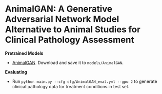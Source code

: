 # AnimalGAN: A Generative Adversarial Network Model Alternative to Animal Studies for Clinical Pathology Assessment
**Pretrained Models**

- [AnimalGAN](https://drive.google.com/open?id=). Download and save it to `models/AnimalGAN`.

**Evaluating**

- Run `python main.py --cfg cfg/AnimalGAN_eval.yml --gpu 2` to generate clinical pathology data for treatment conditions in test set.
